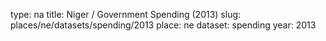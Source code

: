 type: na
title: Niger / Government Spending (2013)
slug: places/ne/datasets/spending/2013
place: ne
dataset: spending
year: 2013
